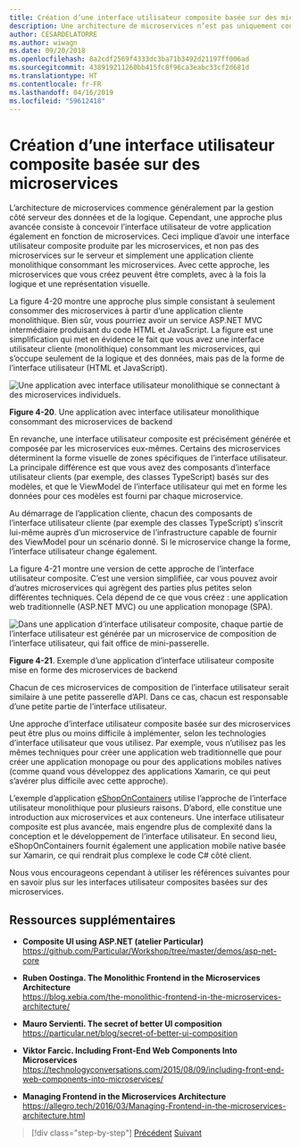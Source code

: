 ```yaml
---
title: Création d’une interface utilisateur composite basée sur des microservices
description: Une architecture de microservices n’est pas uniquement conçue pour le back-end. Elle peut également s’utiliser dans un environnement front-end comme vous allez pouvoir le voir.
author: CESARDELATORRE
ms.author: wiwagn
ms.date: 09/20/2018
ms.openlocfilehash: 8a2cdf2569f4333dc3ba71b3492d21197ff006ad
ms.sourcegitcommit: 438919211260bb415fc8f96ca3eabc33cf2d681d
ms.translationtype: HT
ms.contentlocale: fr-FR
ms.lasthandoff: 04/16/2019
ms.locfileid: "59612418"
---
```

# <a name="creating-composite-ui-based-on-microservices"></a>Création d’une interface utilisateur composite basée sur des microservices

L’architecture de microservices commence généralement par la gestion côté serveur des données et de la logique. Cependant, une approche plus avancée consiste à concevoir l’interface utilisateur de votre application également en fonction de microservices. Ceci implique d’avoir une interface utilisateur composite produite par les microservices, et non pas des microservices sur le serveur et simplement une application cliente monolithique consommant les microservices. Avec cette approche, les microservices que vous créez peuvent être complets, avec à la fois la logique et une représentation visuelle.

La figure 4-20 montre une approche plus simple consistant à seulement consommer des microservices à partir d’une application cliente monolithique. Bien sûr, vous pourriez avoir un service ASP.NET MVC intermédiaire produisant du code HTML et JavaScript. La figure est une simplification qui met en évidence le fait que vous avez une interface utilisateur cliente (monolithique) consommant les microservices, qui s’occupe seulement de la logique et des données, mais pas de la forme de l’interface utilisateur (HTML et JavaScript).

![Une application avec interface utilisateur monolithique se connectant à des microservices individuels.](./media/image20.png)

**Figure 4-20**. Une application avec interface utilisateur monolithique consommant des microservices de backend

En revanche, une interface utilisateur composite est précisément générée et composée par les microservices eux-mêmes. Certains des microservices déterminent la forme visuelle de zones spécifiques de l’interface utilisateur. La principale différence est que vous avez des composants d’interface utilisateur clients (par exemple, des classes TypeScript) basés sur des modèles, et que le ViewModel de l’interface utilisateur qui met en forme les données pour ces modèles est fourni par chaque microservice.

Au démarrage de l’application cliente, chacun des composants de l’interface utilisateur cliente (par exemple des classes TypeScript) s’inscrit lui-même auprès d’un microservice de l’infrastructure capable de fournir des ViewModel pour un scénario donné. Si le microservice change la forme, l’interface utilisateur change également.

La figure 4-21 montre une version de cette approche de l’interface utilisateur composite. C’est une version simplifiée, car vous pouvez avoir d’autres microservices qui agrègent des parties plus petites selon différentes techniques. Cela dépend de ce que vous créez : une application web traditionnelle (ASP.NET MVC) ou une application monopage (SPA).

![Dans une application d’interface utilisateur composite, chaque partie de l’interface utilisateur est générée par un microservice de composition de l’interface utilisateur, qui fait office de mini-passerelle.](./media/image21.png)

**Figure 4-21**. Exemple d’une application d’interface utilisateur composite mise en forme des microservices de backend

Chacun de ces microservices de composition de l’interface utilisateur serait similaire à une petite passerelle d’API. Dans ce cas, chacun est responsable d’une petite partie de l’interface utilisateur.

Une approche d’interface utilisateur composite basée sur des microservices peut être plus ou moins difficile à implémenter, selon les technologies d’interface utilisateur que vous utilisez. Par exemple, vous n’utilisez pas les mêmes techniques pour créer une application web traditionnelle que pour créer une application monopage ou pour des applications mobiles natives (comme quand vous développez des applications Xamarin, ce qui peut s’avérer plus difficile avec cette approche).

L’exemple d’application [eShopOnContainers](https://aka.ms/MicroservicesArchitecture) utilise l’approche de l’interface utilisateur monolithique pour plusieurs raisons. D’abord, elle constitue une introduction aux microservices et aux conteneurs. Une interface utilisateur composite est plus avancée, mais engendre plus de complexité dans la conception et le développement de l’interface utilisateur. En second lieu, eShopOnContainers fournit également une application mobile native basée sur Xamarin, ce qui rendrait plus complexe le code C\# côté client.

Nous vous encourageons cependant à utiliser les références suivantes pour en savoir plus sur les interfaces utilisateur composites basées sur des microservices.

## <a name="additional-resources"></a>Ressources supplémentaires

- **Composite UI using ASP.NET (atelier Particular)** \
  <https://github.com/Particular/Workshop/tree/master/demos/asp-net-core>

- **Ruben Oostinga. The Monolithic Frontend in the Microservices Architecture** \
  <https://blog.xebia.com/the-monolithic-frontend-in-the-microservices-architecture/>

- **Mauro Servienti. The secret of better UI composition** \
  <https://particular.net/blog/secret-of-better-ui-composition>

- **Viktor Farcic. Including Front-End Web Components Into Microservices** \
  <https://technologyconversations.com/2015/08/09/including-front-end-web-components-into-microservices/>

- **Managing Frontend in the Microservices Architecture** \
  <https://allegro.tech/2016/03/Managing-Frontend-in-the-microservices-architecture.html>

>[!div class="step-by-step"]
>[Précédent](microservices-addressability-service-registry.md)
>[Suivant](resilient-high-availability-microservices.md)
